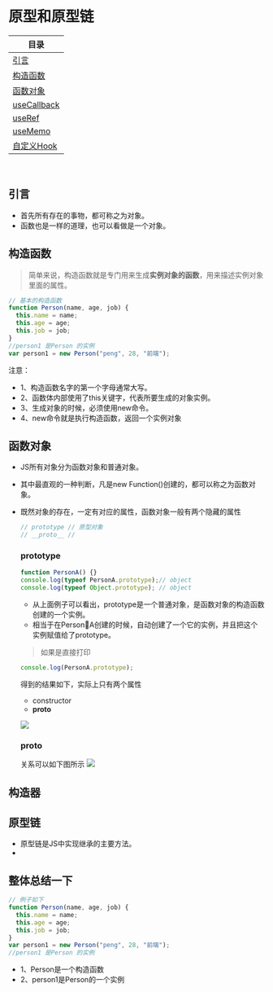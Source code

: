 
# 原型和原型链

| 目录 |
| --- |
| [引言](#chapter-one) |
| <a name="catalog-chapter-two" id="catalog-chapter-two"></a>[构造函数](#chapter-two) |
| <a name="catalog-chapter-three" id="catalog-chapter-three"></a>[函数对象](#chapter-three) |
| <a name="catalog-chapter-four" id="catalog-chapter-four"></a>[useCallback](#chapter-four) |
| <a name="catalog-chapter-five" id="catalog-chapter-five"></a>[useRef](#chapter-five) |
| <a name="catalog-chapter-six" id="catalog-chapter-six"></a>[useMemo](#chapter-six) |
| <a name="catalog-chapter-seven" id="catalog-chapter-seven"></a>[自定义Hook](#chapter-seven) |
<!-- 目录结束 -->
<br/>



## <a name="chapter-one" id="chapter-one"></a>引言
* 首先所有存在的事物，都可称之为对象。
* 函数也是一样的道理，也可以看做是一个对象。
  
## <a name="chapter-two" id="chapter-two"></a>构造函数
>简单来说，构造函数就是专门用来生成**实例对象的函数**，用来描述实例对象里面的属性。

```js
// 基本的构造函数
function Person(name, age, job) {
  this.name = name;
  this.age = age;
  this.job = job;
}
//person1 是Person 的实例
var person1 = new Person("peng", 28, "前端");   
```

注意：
* 1、构造函数名字的第一个字母通常大写。
* 2、函数体内部使用了this关键字，代表所要生成的对象实例。
* 3、生成对象的时候，必须使用new命令。
* 4、new命令就是执行构造函数，返回一个实例对象



## <a name="chapter-three" id="chapter-three"></a>函数对象
* JS所有对象分为函数对象和普通对象。
* 其中最直观的一种判断，凡是new Function()创建的，都可以称之为函数对象。
* 既然对象的存在，一定有对应的属性，函数对象一般有两个隐藏的属性
  ```js
  // prototype // 原型对象
  // __proto__ // 
  ```

  ### prototype

  ```js
  function PersonA() {}
  console.log(typeof PersonA.prototype);// object
  console.log(typeof Object.prototype); // object
  ```

  * 从上面例子可以看出，prototype是一个普通对象，是函数对象的构造函数创建的一个实例。
  * 相当于在PersonA创建的时候，自动创建了一个它的实例，并且把这个实例赋值给了prototype。

  > 如果是直接打印
  ```js
  console.log(PersonA.prototype);
  ```
  得到的结果如下，实际上只有两个属性
  * constructor
  * __proto__
  
  ![](https://p3-juejin.byteimg.com/tos-cn-i-k3u1fbpfcp/577e3e44e91f4a2286d561e8a15f5aa3~tplv-k3u1fbpfcp-zoom-1.image)

  ### __proto__

  关系可以如下图所示
  ![](https://p3-juejin.byteimg.com/tos-cn-i-k3u1fbpfcp/0aa3f71e2b6045749e518ca8a3ed01b8~tplv-k3u1fbpfcp-zoom-1.image)















## 构造器
## 原型链
* 原型链是JS中实现继承的主要方法。
* 

## 整体总结一下
```js
// 例子如下
function Person(name, age, job) {
  this.name = name;
  this.age = age;
  this.job = job;
}
var person1 = new Person("peng", 28, "前端");
//person1 是Person 的实例   
```
* 1、Person是一个构造函数
* 2、person1是Person的一个实例










